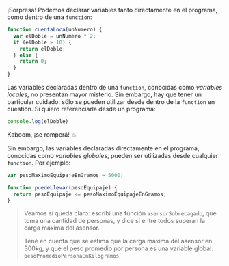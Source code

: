 ¡Sorpresa! Podemos declarar variables tanto directamente en el programa, como dentro de una `function`:

```javascript
function cuentaLoca(unNumero) {
  var elDoble = unNumero * 2;
  if (elDoble > 10) {
    return elDoble;
  } else {
    return 0;
  }
}
```

Las variables declaradas dentro de una `function`, conocidas como _variables locales_, no presentan mayor misterio. Sin embargo, hay que tener un particular cuidado: sólo se pueden utilizar desde dentro de la `function` en cuestión. Si quiero referenciarla desde un programa:

```javascript
console.log(elDoble)
```

Kaboom, ¡se romperá! :collision:

Sin embargo, las variables declaradas directamente en el programa, conocidas como _variables globales_, pueden ser utilizadas desde cualquier `function`. Por ejemplo:

```javascript
var pesoMaximoEquipajeEnGramos = 5000;

function puedeLlevar(pesoEquipaje) {
  return pesoEquipaje <= pesoMaximoEquipajeEnGramos;
}
```

> Veamos si queda claro: escribí una función `asensorSobrecagado`, que toma una cantidad de personas, y dice si entre todos superan la carga máxima del asensor.
>
> Tené en cuenta que se estima que la carga máxima del asensor en 300kg, y que el peso promedio por persona es una variable global: `pesoPromedioPersonaEnKilogramos`.


